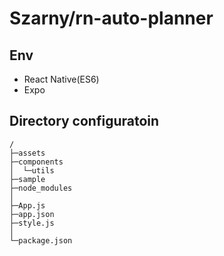 # Szarny/rn-auto-planner

## Env
- React Native(ES6)
- Expo

## Directory configuratoin
```
/
├─assets
├─components
│  └─utils
├─sample
├─node_modules
│
├─App.js
├─app.json
├─style.js
│
└─package.json

```
